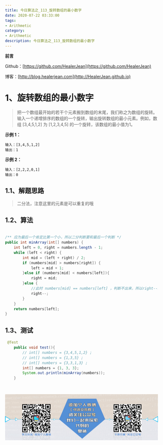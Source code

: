 ```yaml
---
title: 今日算法之_113_旋转数组的最小数字
date: 2020-07-22 03:33:00
tags: 
- Arithmetic
category: 
- Arithmetic
description: 今日算法之_113_旋转数组的最小数字
---
```


**前言**     

 Github：[https://github.com/HealerJean](https://github.com/HealerJean)         

 博客：[http://blog.healerjean.com](http://HealerJean.github.io)          



# 1、旋转数组的最小数字
> 把一个数组最开始的若干个元素搬到数组的末尾，我们称之为数组的旋转。输入一个递增排序的数组的一个旋转，输出旋转数组的最小元素。例如，数组 [3,4,5,1,2] 为 [1,2,3,4,5] 的一个旋转，该数组的最小值为1。

  

**示例 1：**

```
输入：[3,4,5,1,2]
输出：1
```

**示例 2：**

```
输入：[2,2,2,0,1]
输出：0
```

## 1.1、解题思路 

>  二分法，注意这里的元素是可以重复的哦



## 1.2、算法

```java

/** 应为最后一个肯定比第一个小，所以二分判断要和最后一个判断 */
public int minArray(int[] numbers) {
    int left = 0, right = numbers.length - 1;
    while (left < right) {
        int mid = (left + right) / 2;
        if (numbers[mid] > numbers[right]) {
            left = mid + 1;
        }else if (numbers[mid] < numbers[left]){
            right = mid;
        }else {
            //此时 numbers[mid] == numbers[left] ，判断不出来，所以right--即可
            right--;
        }
    }
    return numbers[left];
}
```




## 1.3、测试 

```java
 @Test
    public void test(){
        // int[] numbers = {3,4,5,1,2} ;
        // int[] numbers = {1,3,5} ;
        // int[] numbers = {3,3,1,3} ;
        int[] numbers = {1, 3, 3};
        System.out.println(minArray(numbers));
    }
```



​          

![ContactAuthor](https://raw.githubusercontent.com/HealerJean/HealerJean.github.io/master/assets/img/artical_bottom.jpg)



<link rel="stylesheet" href="https://unpkg.com/gitalk/dist/gitalk.css">

<script src="https://unpkg.com/gitalk@latest/dist/gitalk.min.js"></script> 
<div id="gitalk-container"></div>    
 <script type="text/javascript">
    var gitalk = new Gitalk({
		clientID: `1d164cd85549874d0e3a`,
		clientSecret: `527c3d223d1e6608953e835b547061037d140355`,
		repo: `HealerJean.github.io`,
		owner: 'HealerJean',
		admin: ['HealerJean'],
		id: '5qNs9WMJPu0dGYL7',
    });
    gitalk.render('gitalk-container');
</script> 



